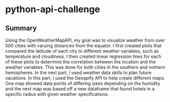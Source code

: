 # python-api-challenge
## Summary
Using the OpenWeatherMapAPI, my goal was to visualize weather from over 500 cities with varying distances from the equator. 
I first created plots that compared the latitude of each city to different weather variables, such as temperature and cloudiness.
I then created linear regression lines for each of these plots to determine the correlation between the location and the weather variables.
This was done for both cities in the southern and nothern hemispheres.
In the next part, I used weather data skills to plan future vacations. In this part, I used the Geoapify API to help create different maps.
One map showed data points of differing sizes depending on the humidity and the next map was based off a new dataframe that found hotels in a specific radius with given weather specifications.
